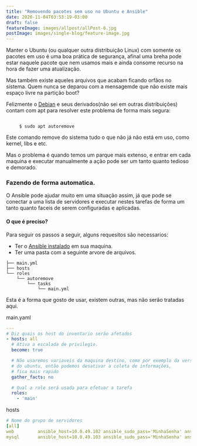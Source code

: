 ```yaml
---
title: "Removendo pacotes sem uso no Ubuntu e Ansible"
date: 2020-11-04T03:53:19-03:00
draft: false
featureImage: images/allpost/allPost-6.jpg
postImage: images/single-blog/feature-image.jpg
---
```

Manter o Ubuntu (ou qualquer outra distribuição Linux) com somente os pacotes
em uso é uma boa prática de segurança, afinal uma breha pode estar naquele
pacote que nem usamos mais e ainda consome recurso na hora de fazer uma
atualização.

Mas também existe aqueles arquivos que acabam ficando orfãos no sistema. Quem
nunca se deparou com a mensagemde que não existe mais espaço livre na partição
boot?

Felizmente o [Debian](https://www.debian.org) e seus derivados(não sei em outras
 distribuições) contam com apt para resolver este problema de forma mais segura:

 ``` shell

      $ sudo apt autoremove

 ```
 Este comando remove do sistema tudo o que não já não está em uso, como kernel,
 libs e etc.

 Mas o problema é quando temos um parque mais extenso, e entrar em cada maquina
 e executar manualmente a ação pode ser um tanto quanto tedioso e demorado.

 ### Fazendo de forma automatica.
 O Ansible pode ajudar muito em uma situação assim, já que pode se conectar a
 uma lista de servidores e executar nestes tarefas de forma um tanto quanto
 faceis de serem configuradas e aplicadas.

 #### O que é preciso?

 Para seguir os passos a seguir, alguns requesitos são necessarios:
 * Ter o [Ansible instalado](https://docs.ansible.com/ansible/latest/installation_guide/intro_installation.html) em sua maquina.
 * Ter uma pasta com a seguinte arvore de arquivos.

```
├── main.yml
├── hosts
└── roles
    └── autoremove
        └── tasks
            └── main.yml
```
Esta é a forma que gosto de usar, existem outras, mas não serão tratadas aqui.

main.yaml
``` yaml
---
# Diz quais os host do inventario serão afetados
- hosts: all
  # Ativa a escalada de privilegio.
  become: true

  # Não usaremos variaveis da maquina destino, como por exemplo da versão
  # do ubuntu, então podemos desativar a coleta de informações,
  # fica mais rapido
  gather_facts: no

  # Qual a role será usada para efetuar a tarefa
  roles:
    - 'main'
 ```

 hosts
``` yaml
# Nome do grupo de servidores
[all]
web	        ansible_host=10.0.49.102 ansible_sudo_pass='MinhaSenha' ansible_ssh_pass='MinhaSenha'
mysql       ansible_host=10.0.49.103 ansible_sudo_pass='MinhaSenha' ansible_ssh_pass='MinhaSenha'
 ```